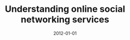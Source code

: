 ---
# Documentation: https://wowchemy.com/docs/managing-content/

title: Understanding online social networking services
subtitle: ''
summary: ''
authors:
- Jason J. Jung
- kazienko
tags: []
categories: []
date: '2012-01-01'
lastmod: 2022-10-07T05:49:27Z
featured: false
draft: false

# Featured image
# To use, add an image named `featured.jpg/png` to your page's folder.
# Focal points: Smart, Center, TopLeft, Top, TopRight, Left, Right, BottomLeft, Bottom, BottomRight.
image:
  caption: ''
  focal_point: ''
  preview_only: false

# Projects (optional).
#   Associate this post with one or more of your projects.
#   Simply enter your project's folder or file name without extension.
#   E.g. `projects = ["internal-project"]` references `content/project/deep-learning/index.md`.
#   Otherwise, set `projects = []`.
projects: []
publishDate: '2022-10-07T05:49:26.752483Z'
publication_types:
- '0'
abstract: ''
publication: ''
links:
- name: URL
  url: http://www.jucs.org/jucs_18_8
---